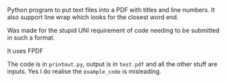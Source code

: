 Python program to put text files into a PDF with titles and line numbers.
It also support line wrap which looks for the closest word end.

Was made for the stupid UNI requirement of code needing to be submitted in such a format.

It uses FPDF

The code is in `printout.py`, output is in `test.pdf` and all the other stuff are inputs. 
Yes I do realise the `example_code` is misleading.
